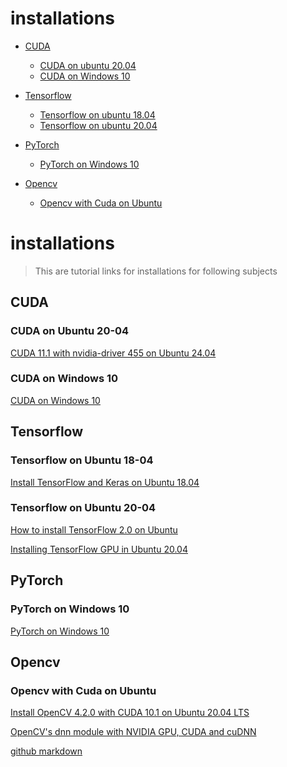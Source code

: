 # installations
- [CUDA](#CUDA)
  - [CUDA on ubuntu 20.04](#CUDA-on-Ubuntu-24-04)
  - [CUDA on Windows 10](#CUDA-on-Windows-10)
  
- [Tensorflow](#Tensorflow)
  - [Tensorflow on ubuntu 18.04](#Tensorflow-on-Ubuntu-18-04)
  - [Tensorflow on ubuntu 20.04](#Tensorflow-on-Ubuntu-20-04)

- [PyTorch](#pyTorch)
  - [PyTorch on Windows 10](#PyTorch-on-Windows-10)
- [Opencv](#Opencv)
  - [Opencv with Cuda on Ubuntu](#Opencv-Cuda-on-Ubuntu)

# installations

> This are tutorial links for installations for following subjects

<!-- toc -->

## CUDA

### CUDA on Ubuntu 20-04

[CUDA 11.1 with nvidia-driver 455 on Ubuntu 24.04]

### CUDA on Windows 10
[CUDA on Windows 10](https://github.com/martianvenusian/installations/blob/master/CUDA/cuda_on_windows_10.md)

## Tensorflow

### Tensorflow on Ubuntu 18-04

[Install TensorFlow and Keras on Ubuntu 18.04]

### Tensorflow on Ubuntu 20-04

[How to install TensorFlow 2.0 on Ubuntu]

[Installing TensorFlow GPU in Ubuntu 20.04]

## PyTorch

### PyTorch on Windows 10
[PyTorch on Windows 10](https://github.com/martianvenusian/installations/blob/master/PyTorch/pytorch_on_windows_10.md)
## Opencv

### Opencv with Cuda on Ubuntu

[Install OpenCV 4.2.0 with CUDA 10.1 on Ubuntu 20.04 LTS]

[OpenCV's dnn module with NVIDIA GPU, CUDA and cuDNN]

[github markdown]

[//]: # "These are reference links used in the body of this note and get stripped out when the markdown processor does its job. There is no need to format nicely because it shouldn't be seen. Thanks SO - http://stackoverflow.com/questions/4823468/store-comments-in-markdown-syntax"
[CUDA 11.1 with nvidia-driver 455 on Ubuntu 24.04]: https://jackfrisht.medium.com/install-nvidia-driver-via-ppa-in-ubuntu-18-04-fc9a8c4658b9
[Install TensorFlow and Keras on Ubuntu 18.04]: https://www.pyimagesearch.com/2019/01/30/ubuntu-18-04-install-tensorflow-and-keras-for-deep-learning/
[how to install tensorflow 2.0 on ubuntu]: https://www.pyimagesearch.com/2019/12/09/how-to-install-tensorflow-2-0-on-ubuntu/
[Installing TensorFlow GPU in Ubuntu 20.04]: https://towardsdatascience.com/installing-tensorflow-gpu-in-ubuntu-20-04-4ee3ca4cb75d
[Install OpenCV 4.2.0 with CUDA 10.1 on Ubuntu 20.04 LTS]: https://medium.com/@sb.jaduniv/how-to-install-opencv-4-2-0-with-cuda-10-1-on-ubuntu-20-04-lts-focal-fossa-bdc034109df3/
[OpenCV's dnn module with NVIDIA GPU, CUDA and cuDNN]: https://www.pyimagesearch.com/2020/02/03/how-to-use-opencvs-dnn-module-with-nvidia-gpus-cuda-and-cudnn/
[github markdown]: https://guides.github.com/pdfs/markdown-cheatsheet-online.pdf
